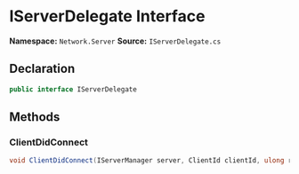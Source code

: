 # IServerDelegate Interface

**Namespace:** `Network.Server`
**Source:** `IServerDelegate.cs`

## Declaration

```csharp
public interface IServerDelegate
```

## Methods

### ClientDidConnect

```csharp
void ClientDidConnect(IServerManager server, ClientId clientId, ulong remotePlayerSteamId)
```

